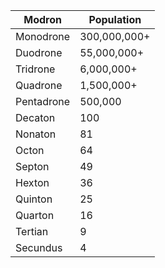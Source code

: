 | Modron     | Population   |
| ---------- | ------------ |
| Monodrone  | 300,000,000+ |
| Duodrone   | 55,000,000+  |
| Tridrone   | 6,000,000+   |
| Quadrone   | 1,500,000+   |
| Pentadrone | 500,000      |
| Decaton    | 100          |
| Nonaton    | 81           |
| Octon      | 64           |
| Septon     | 49           |
| Hexton     | 36           |
| Quinton    | 25           |
| Quarton    | 16           |
| Tertian    | 9            |
| Secundus   | 4            |
